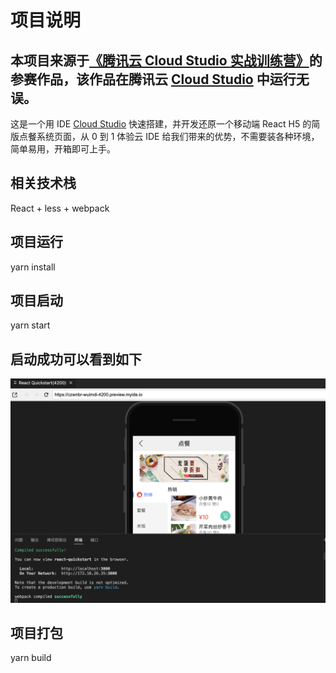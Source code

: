 # 项目说明
## 本项目来源于[《腾讯云 Cloud Studio 实战训练营》](https://marketing.csdn.net/p/06a21ca7f4a1843512fa8f8c40a16635)的参赛作品，该作品在腾讯云 [Cloud Studio](https://www.cloudstudio.net/?utm=csdn) 中运行无误。

这是一个用 IDE [Cloud Studio](https://www.cloudstudio.net/?utm=csdn) 快速搭建，并开发还原一个移动端 React H5 的简版点餐系统页面，从 0 到 1 体验云 IDE 给我们带来的优势，不需要装各种环境，简单易用，开箱即可上手。

## 相关技术栈

React + less + webpack

## 项目运行

yarn install

## 项目启动
yarn start

## 启动成功可以看到如下
![Alt text](00-1.png)

## 项目打包
yarn build